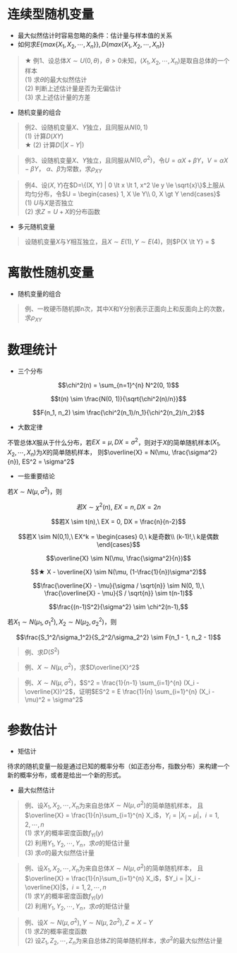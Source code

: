 <script>
  document.addEventListener('DOMContentLoaded', () => {
    pars = document.querySelectorAll('blockquote>p')
    for (let i = 0; i < pars.length; i++) {
      pars[i].innerHTML = pars[i].innerHTML.replaceAll(/<br\s*[\/]?>/gi, '\\\\')
    }
  })
</script>
<script type="text/x-mathjax-config">
  MathJax.Hub.Config({
    tex2jax: {
      inlineMath: [ ['$','$'], ["\\(","\\)"] ],
      processEscapes: true
    }
  });
</script>
<script type="text/javascript"
  src="https://cdn.mathjax.org/mathjax/latest/MathJax.js?config=TeX-AMS-MML_HTMLorMML">
</script>

# 连续型随机变量

+ 最大似然估计时容易忽略的条件：估计量与样本值的关系
+ 如何求$E\{max\{X_1, X_2, \cdots, X_n\}\}, D\{max\{X_1, X_2, \cdots, X_n\}\}$

> ★ 例$1$、设总体$X \sim U(0, \theta)$，$\theta \gt 0$未知，$(X_1, X_2, \cdots, X_n)$是取自总体的一个样本  
(1) 求$\theta$的最大似然估计  
(2) 判断上述估计量是否为无偏估计  
(3) 求上述估计量的方差

+ 随机变量的组合

> 例2、设随机变量$X$、$Y$独立，且同服从$N(0, 1)$  
> (1) 计算$D(XY)$  
> ★ (2) 计算$D(|X-Y|)$

> 例3、设随机变量$X$、$Y$独立，且同服从$N(0, \sigma^{2})$，令$U=\alpha X+\beta Y$，$V=\alpha X-\beta Y$，
> $\alpha$、$\beta$为常数，求$\rho_{XY}$

> 例4、设$(X, Y)$在$D=\{(X, Y) | 0 \lt x \lt 1, x^2 \le y \le \sqrt{x}\}$上服从均匀分布，令$U = \begin{cases}
1, X \le Y\\
0, X \gt Y
\end{cases}$  
(1) $U$与$X$是否独立  
(2) 求$Z=U+X$的分布函数

+ 多元随机变量

> 设随机变量$X$与$Y$相互独立，且$X \sim E(1), Y \sim E(4)$，则$P\{X \lt Y\} = $

# 离散性随机变量

+ 随机变量的组合

> 例、一枚硬币随机掷n次，其中X和Y分别表示正面向上和反面向上的次数，求$\rho_{XY}$

# 数理统计

+ 三个分布

$$\chi^2(n) = \sum_{n=1}^{n} N^2(0, 1)$$ 

$$t(n) \sim \frac{N(0, 1)}{\sqrt{\chi^2(n)/n}}$$

$$F(n_1, n_2) \sim \frac{\chi^2(n_1)/n_1}{\chi^2(n_2)/n_2}$$ 

+ 大数定律

不管总体$X$服从于什么分布，若$EX=\mu, DX=\sigma^2$，则对于$X$的简单随机样本$(X_1, X_2, \cdots, X_n)$为$X$的简单随机样本，
则$\overline{X} = N(\mu, \frac{\sigma^2}{n}), ES^2 = \sigma^2$

+ 一些重要结论

若$X \sim N(\mu, \sigma^2)$，则

$$若X \sim \chi^2(n),\ EX = n, DX = 2n$$

$$若X \sim t(n),\ EX = 0, DX = \frac{n}{n-2}$$ 

$$若X \sim N(0,1),\ EX^k = \begin{cases}
0,\ k是奇数\\
(k-1)!,\ k是偶数
\end{cases}$$ 

$$\overline{X} \sim N(\mu, \frac{\sigma^2}{n})$$

$$★ X - \overline{X} \sim N(\mu, (1-\frac{1}{n})\sigma^2)$$

$$\frac{\overline{X} - \mu}{\sigma / \sqrt{n}} \sim N(0, 1),\ \frac{\overline{X} - \mu}{S / \sqrt{n}} \sim t(n-1)$$

$$\frac{(n-1)S^2}{\sigma^2} \sim \chi^2(n-1),$$ 

若$X_1 \sim N(\mu_1, \sigma_1^2), X_2 \sim N(\mu_2, \sigma_2^2)$，则

$$\frac{S_1^2/\sigma_1^2}{S_2^2/\sigma_2^2} \sim F(n_1 - 1, n_2 - 1)$$ 

> 例、求$D(S^2)$

> 例、$X \sim N(\mu, \sigma^2)$，求$D\overline{X}^2$ 

> 例、$X \sim N(\mu, \sigma^2)$，$S^2 = \frac{1}{n-1} \sum_{i=1}^{n} (X_i - \overline{X})^2$，证明$ES^2 = E \frac{1}{n} \sum_{i=1}^{n} (X_i - \mu)^2 = \sigma^2$
 
# 参数估计

+ 矩估计

待求的随机变量一般是通过已知的概率分布（如正态分布，指数分布）来构建一个新的概率分布，或者是给出一个新的形式。

+ 最大似然估计

> 例、设$X_1,X_2,\cdots,X_n$为来自总体$X \sim N(\mu,\sigma^2)$的简单随机样本，
> 且$\overline{X} = \frac{1}{n}\sum_{i=1}^{n} X_i$，$Y_i = |X_i - \mu|$，$i=1,2,\cdots,n$  
(1) 求$Y_i$的概率密度函数$f_{Yi}(y)$  
(2) 利用$Y_1,Y_2,\cdots,Y_n$，求$\sigma$的矩估计量  
(3) 求$\sigma$的最大似然估计量 

> 例、设$X_1,X_2,\cdots,X_n$为来自总体$X \sim N(\mu,\sigma^2)$的简单随机样本，
> 且$\overline{X} = \frac{1}{n}\sum_{i=1}^{n} X_i$，$Y_i = |X_i - \overline{X}|$，$i=1,2,\cdots,n$  
(1) 求$Y_i$的概率密度函数$f_{Yi}(y)$  
(2) 利用$Y_1,Y_2,\cdots,Y_n$，求$\sigma$的矩估计量

> 例、设$X \sim N(\mu, \sigma^2), Y \sim N(\mu, 2\sigma^2), Z = X-Y$  
(1) 求$Z$的概率密度函数  
(2) 设$Z_1,Z_2,\cdots,Z_n$为来自总体$Z$的简单随机样本，求$\sigma^2$的最大似然估计量
